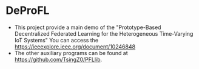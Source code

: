 # DeProFL

* This project provide a main demo of the "Prototype-Based Decentralized Federated Learning for the Heterogeneous Time-Varying IoT Systems"
You can access the https://ieeexplore.ieee.org/document/10246848
* The other auxiliary programs can be found at https://github.com/TsingZ0/PFLlib.



